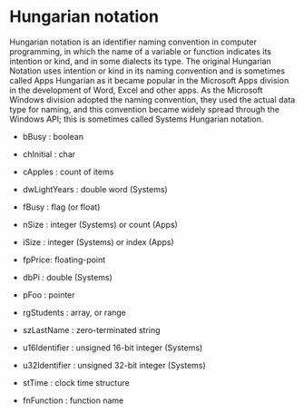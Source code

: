# Hungarian notation


Hungarian notation is an identifier naming convention in computer
programming, in which the name of a variable or function indicates its
intention or kind, and in some dialects its type. The original Hungarian
Notation uses intention or kind in its naming convention and is
sometimes called Apps Hungarian as it became popular in the Microsoft
Apps division in the development of Word, Excel and other apps. As the
Microsoft Windows division adopted the naming convention, they used the
actual data type for naming, and this convention became widely spread
through the Windows API; this is sometimes called Systems Hungarian
notation.

- bBusy : boolean

- chInitial : char

- cApples : count of items

- dwLightYears : double word (Systems)

- fBusy : flag (or float)

- nSize : integer (Systems) or count (Apps)

- iSize : integer (Systems) or index (Apps)

- fpPrice: floating-point

- dbPi : double (Systems)

- pFoo : pointer

- rgStudents : array, or range

- szLastName : zero-terminated string

- u16Identifier : unsigned 16-bit integer (Systems)

- u32Identifier : unsigned 32-bit integer (Systems)

- stTime : clock time structure

- fnFunction : function name